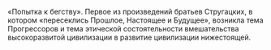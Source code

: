 <!--2016-12-21 21:09:34-->
«Попытка к бегству». Первое из произведений братьев Стругацких, в котором «пересеклись Прошлое, Настоящее и Будущее», возникла тема Прогрессоров и тема этической состоятельности вмешательства высокоразвитой цивилизации в развитие цивилизации нижестоящей.